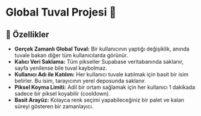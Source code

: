 # Global Tuval Projesi 🎨

## 🚀 Özellikler

*   **Gerçek Zamanlı Global Tuval:** Bir kullanıcının yaptığı değişiklik, anında tuvale bakan diğer tüm kullanıcılarda görünür.
*   **Kalıcı Veri Saklama:** Tüm pikseller Supabase veritabanında saklanır, sayfa yenilense bile tuval kaybolmaz.
*   **Kullanıcı Adı ile Katılım:** Her kullanıcı tuvale katılmak için basit bir isim belirler. Bu isim, tarayıcının yerel deposunda saklanır.
*   **Piksel Koyma Limiti:** Adil bir ortam sağlamak için her kullanıcı 1 dakikada sadece bir piksel koyabilir (cooldown).
*   **Basit Arayüz:** Kolayca renk seçimi yapabileceğiniz bir palet ve kalan süreyi gösteren bir zamanlayıcı.

